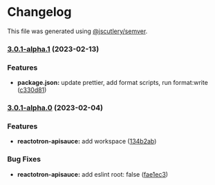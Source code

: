 # Changelog

This file was generated using [@jscutlery/semver](https://github.com/jscutlery/semver).

### [3.0.1-alpha.1](https://github.com/infinitered/reactotron/compare/reactotron-apisauce@3.0.1-alpha.0...reactotron-apisauce@3.0.1-alpha.1) (2023-02-13)


### Features

* **package.json:** update prettier, add format scripts, run format:write ([c330d81](https://github.com/infinitered/reactotron/commit/c330d81426c3f6f371a29a8a00ba9d1d6ce2d97a))

### [3.0.1-alpha.0](https://github.com/infinitered/reactotron/compare/reactotron-apisauce@3.0.0...reactotron-apisauce@3.0.1-alpha.0) (2023-02-04)


### Features

* **reactotron-apisauce:** add workspace ([134b2ab](https://github.com/infinitered/reactotron/commit/134b2ab58fda2edc5eb5b6501bddb89d058095a1))


### Bug Fixes

* **reactotron-apisauce:** add eslint root: false ([fae1ec3](https://github.com/infinitered/reactotron/commit/fae1ec3b82a6e47933553d7363142e35257dae70))
